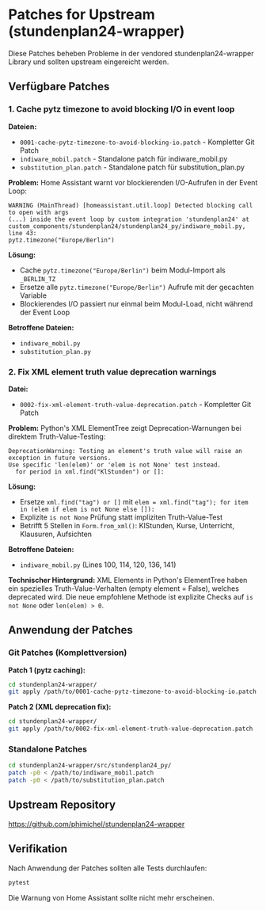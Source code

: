 # Patches for Upstream (stundenplan24-wrapper)

Diese Patches beheben Probleme in der vendored stundenplan24-wrapper Library und sollten upstream eingereicht werden.

## Verfügbare Patches

### 1. Cache pytz timezone to avoid blocking I/O in event loop

**Dateien:**
- `0001-cache-pytz-timezone-to-avoid-blocking-io.patch` - Kompletter Git Patch
- `indiware_mobil.patch` - Standalone patch für indiware_mobil.py
- `substitution_plan.patch` - Standalone patch für substitution_plan.py

**Problem:**
Home Assistant warnt vor blockierenden I/O-Aufrufen in der Event Loop:
```
WARNING (MainThread) [homeassistant.util.loop] Detected blocking call to open with args
(...) inside the event loop by custom integration 'stundenplan24' at
custom_components/stundenplan24/stundenplan24_py/indiware_mobil.py, line 43:
pytz.timezone("Europe/Berlin")
```

**Lösung:**
- Cache `pytz.timezone("Europe/Berlin")` beim Modul-Import als `_BERLIN_TZ`
- Ersetze alle `pytz.timezone("Europe/Berlin")` Aufrufe mit der gecachten Variable
- Blockierendes I/O passiert nur einmal beim Modul-Load, nicht während der Event Loop

**Betroffene Dateien:**
- `indiware_mobil.py`
- `substitution_plan.py`

### 2. Fix XML element truth value deprecation warnings

**Datei:**
- `0002-fix-xml-element-truth-value-deprecation.patch` - Kompletter Git Patch

**Problem:**
Python's XML ElementTree zeigt Deprecation-Warnungen bei direktem Truth-Value-Testing:
```
DeprecationWarning: Testing an element's truth value will raise an exception in future versions.
Use specific 'len(elem)' or 'elem is not None' test instead.
  for period in xml.find("KlStunden") or []:
```

**Lösung:**
- Ersetze `xml.find("tag") or []` mit `elem = xml.find("tag"); for item in (elem if elem is not None else []):`
- Explizite `is not None` Prüfung statt impliziten Truth-Value-Test
- Betrifft 5 Stellen in `Form.from_xml()`: KlStunden, Kurse, Unterricht, Klausuren, Aufsichten

**Betroffene Dateien:**
- `indiware_mobil.py` (Lines 100, 114, 120, 136, 141)

**Technischer Hintergrund:**
XML Elements in Python's ElementTree haben ein spezielles Truth-Value-Verhalten (empty element = False), welches deprecated wird. Die neue empfohlene Methode ist explizite Checks auf `is not None` oder `len(elem) > 0`.

## Anwendung der Patches

### Git Patches (Komplettversion)

**Patch 1 (pytz caching):**
```bash
cd stundenplan24-wrapper/
git apply /path/to/0001-cache-pytz-timezone-to-avoid-blocking-io.patch
```

**Patch 2 (XML deprecation fix):**
```bash
cd stundenplan24-wrapper/
git apply /path/to/0002-fix-xml-element-truth-value-deprecation.patch
```

### Standalone Patches
```bash
cd stundenplan24-wrapper/src/stundenplan24_py/
patch -p0 < /path/to/indiware_mobil.patch
patch -p0 < /path/to/substitution_plan.patch
```

## Upstream Repository

https://github.com/phimichel/stundenplan24-wrapper

## Verifikation

Nach Anwendung der Patches sollten alle Tests durchlaufen:
```bash
pytest
```

Die Warnung von Home Assistant sollte nicht mehr erscheinen.
